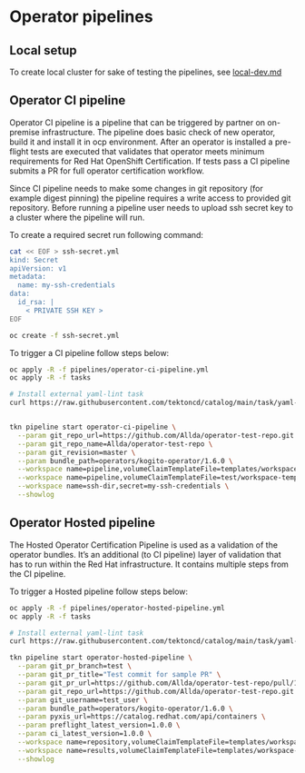 # Operator pipelines

## Local setup
To create local cluster for sake of testing the pipelines, see [local-dev.md](docs/local-dev.md)

## Operator CI pipeline

Operator CI pipeline is a pipeline that can be triggered by partner on on-premise
infrastructure. The pipeline does basic check of new operator, build it and install
it in ocp environment. After an operator is installed a pre-flight tests are executed
that validates that operator meets minimum requirements for Red Hat OpenShift Certification.
If tests pass a CI pipeline submits a PR for full operator certification workflow.


Since CI pipeline needs to make some changes in git repository (for example digest pinning)
the pipeline requires a write access to provided git repository. Before running a pipeline
user needs to upload ssh secret key to a cluster where the pipeline will run.

To create a required secret run following command:
```bash
cat << EOF > ssh-secret.yml
kind: Secret
apiVersion: v1
metadata:
  name: my-ssh-credentials
data:
  id_rsa: |
    < PRIVATE SSH KEY >
EOF

oc create -f ssh-secret.yml
```

To trigger a CI pipeline follow steps below:
```bash
oc apply -R -f pipelines/operator-ci-pipeline.yml
oc apply -R -f tasks

# Install external yaml-lint task
curl https://raw.githubusercontent.com/tektoncd/catalog/main/task/yaml-lint/0.1/yaml-lint.yaml | oc apply -f -


tkn pipeline start operator-ci-pipeline \
  --param git_repo_url=https://github.com/Allda/operator-test-repo.git \
  --param git_repo_name=Allda/operator-test-repo \
  --param git_revision=master \
  --param bundle_path=operators/kogito-operator/1.6.0 \
  --workspace name=pipeline,volumeClaimTemplateFile=templates/workspace-template.yml \
  --workspace name=pipeline,volumeClaimTemplateFile=test/workspace-template.yml \
  --workspace name=ssh-dir,secret=my-ssh-credentials \
  --showlog
```

## Operator Hosted pipeline
The Hosted Operator Certification Pipeline is used as a validation of the operator
bundles. It’s an additional (to CI pipeline) layer of validation that has to run within
the Red Hat infrastructure. It contains multiple steps from the CI pipeline.

To trigger a Hosted pipeline follow steps below: 
```bash
oc apply -R -f pipelines/operator-hosted-pipeline.yml
oc apply -R -f tasks

# Install external yaml-lint task
curl https://raw.githubusercontent.com/tektoncd/catalog/main/task/yaml-lint/0.1/yaml-lint.yaml | oc apply -f -

tkn pipeline start operator-hosted-pipeline \
  --param git_pr_branch=test \
  --param git_pr_title="Test commit for sample PR" \
  --param git_pr_url=https://github.com/Allda/operator-test-repo/pull/1 \
  --param git_repo_url=https://github.com/Allda/operator-test-repo.git \
  --param git_username=test_user \
  --param bundle_path=operators/kogito-operator/1.6.0 \
  --param pyxis_url=https://catalog.redhat.com/api/containers \
  --param preflight_latest_version=1.0.0 \
  --param ci_latest_version=1.0.0 \
  --workspace name=repository,volumeClaimTemplateFile=templates/workspace-template.yml \
  --workspace name=results,volumeClaimTemplateFile=templates/workspace-template.yml \
  --showlog
```